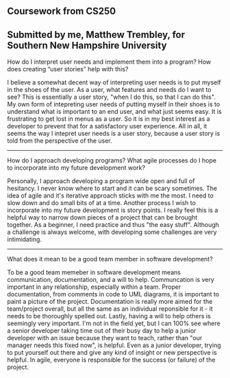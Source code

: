 Coursework from CS250
 ---------------------
 Submitted by me, Matthew Trembley, for Southern New Hampshire University
 -----------------------------
 
 
How do I interpret user needs and implement them into a program? How does creating “user stories” help with this?

  I believe a somewhat decent way of interpreting user needs is to put myself in the shoes of the user. As a user, what features and needs do I want to see?
  This is essentially a user story, "when I do this, so that I can do this". My own form of intepreting user needs of putting myself in their shoes is to understand
  what is important to an end user, and what just seems easy. It is frustrating to get lost in menus as a user. So it is in my best interest as a developer to prevent
  that for a satisfactory user experience. All in all, it seems the way I intepret user needs is a user story, because a user story is told from the perspective of
  the user. 
______________________________________________________________________________________________________________________
How do I approach developing programs? What agile processes do I hope to incorporate into my future development work?

  Personally, I approach developing a program wide open and full of hesitancy. I never know where to start and it can be scary sometimes. The idea of agile
  and it's iterative approach sticks with me the most. I need to slow down and do small bits of at a time. Another process I wish to incorporate into my future development is
  story points. I really feel this is a helpful way to narrow down pieces of a project that can be brought together. As a beginner, I need practice and thus "the easy stuff".
  Although a challenge is always welcome, with developing some challenges are very intimidating.
______________________________________________________________________________________________________________________
What does it mean to be a good team member in software development?

  To be a good team memeber in software development means communication, documentation, and a will to help. Communcation is very important in any relationship,
  especially within a team. Proper documentation, from comments in code to UML diagrams, it is important to paint a picture of the project. Documentation is really
  more aimed for the team/project overall, but all the same as an individual reponsible for it - it needs to be thoroughly spelled out. Lastly, having a will to help
  others is seemingly very important. I'm not in the field yet, but I can 100% see where a senior developer taking time out of their busy day to help a junior developer
  with an issue because they want to teach, rather than "our manager needs this fixed now", is helpful. Even as a junior developer, trying to put yourself out there
  and give any kind of insight or new perspective is helpful. In agile, everyone is responsible for the success (or failure) of the project.

